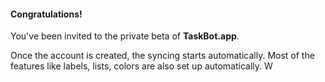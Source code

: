 #### Congratulations!

You've been invited to the private beta of **TaskBot.app**.

Once the account is created, the syncing starts automatically. Most of the features like labels, lists, colors are also set up automatically. W
<!--stackedit_data:
eyJoaXN0b3J5IjpbLTE2MzE1OTg4NDUsMjA5ODgwNzc5Nl19
-->